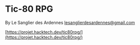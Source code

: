 Tic-80 RPG
==========

By Le Sanglier des Ardennes <lesanglierdesardennes@gmail.com>  

[https://projet.hacktech.dev/tic80rpg/](https://projet.hacktech.dev/tic80rpg/)  
